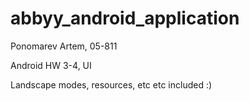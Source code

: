 # abbyy_android_application
<h>Ponomarev Artem, 05-811<h>

Android HW 3-4, UI

Landscape modes, resources, etc etc included :)

